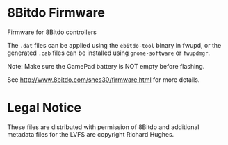 # 8Bitdo Firmware

Firmware for 8Bitdo controllers

The `.dat` files can be applied using the `ebitdo-tool` binary in fwupd, or the
generated `.cab` files can be installed using `gnome-software` or `fwupdmgr`.

Note: Make sure the GamePad battery is NOT empty before flashing.

See http://www.8bitdo.com/snes30/firmware.html for more details.

# Legal Notice

These files are distributed with permission of 8Bitdo and additional metadata
files for the LVFS are copyright Richard Hughes.
